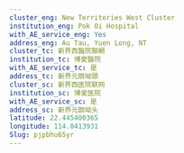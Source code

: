 ```yaml
---
cluster_eng: New Territories West Cluster
institution_eng: Pok Oi Hospital
with_AE_service_eng: Yes
address_eng: Au Tau, Yuen Long, NT
cluster_tc: 新界西醫院聯網
institution_tc: 博愛醫院
with_AE_service_tc: 是
address_tc: 新界元朗坳頭
cluster_sc: 新界西医院联网
institution_sc: 博爱医院
with_AE_service_sc: 是
address_sc: 新界元朗坳头
latitude: 22.445400365
longitude: 114.0413931
Slug: pjpbhu65yr
---
```

